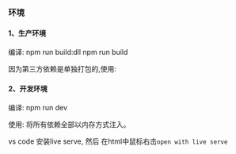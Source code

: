 ### 环境
#### 1、生产环境
编译:
npm run build:dll
npm run build

因为第三方依赖是单独打包的,使用:
<script src="../dist/test.js"></script>
<script src="../dll/dll.js"></script>

#### 2、开发环境
编译:
npm run dev

使用:
将所有依赖全部以内存方式注入。
<script src="test.js"></script>
vs code 安装live serve, 然后 在html中鼠标右击`open with live serve`